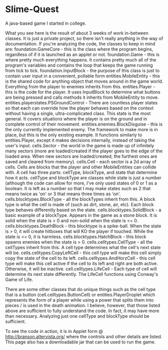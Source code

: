 # Slime-Quest
A java-based game I started in college.

What you see here is the result of about 3 weeks of work in-between classes.
It is just a private project, so there isn't really anything in the way of documentation.
If you're analyzing the code, the classes to keep in mind are:
foundation.GameCore - this is the class where the program begins, regardless of if it is launched as an applet or not.
foundation.Game - this is where pretty much everything happens.  It contains pretty much all of the program's variables and contains the loop that keeps the game running from tick to tick.
foundation.InputBlock - the purpose of this class is just to contain user input in a convenient, pollable form
entities.MobileEntity - this is the shared code for anything object that moves around in the game world.  Everything from the player to enemies inherits from this.
entities.Player - this is the code for the player.  It uses InputBlock to determine what buttons are being pressed and calls methods it inherits from MobileEntity to move.
entities.playerstates.PSGroundControl - There are countless player states so that each can override how the player behaves based on the context without having a single, ultra-complicated class.  This state is the most general.  It covers situations where the player is on the ground and in complete control of their movement.
entities.enemies.BlockDisguise - this is the only currently implemented enemy.  The framework to make more is in place, but this is the only existing example.  It functions similarly to entities.Player, except it makes decisions internally, instead of taking the user's input.
cells.Sector - the world in the game is made up of infinitely many sectors (more are loaded/created if the player goes to the edge of the loaded area.  When new sectors are loaded/created, the furthest ones are saved and cleared from memory).
cells.Cell - each sector is a 2d array of cells.  Cells are blocks that the player and other MobileEntities can collide with.  A cell has three parts: cellType, blockType, and state that determine how it acts.  cellType and blockType are classes while state is just a number (although the code can allow for more, I've only used states of 0 or 1 as a boolean.  It is left as a number so that I may make states such as 2 that means twice as 'on' or 3 that means three times as 'on'.
cells.blocktypes.BlockType - all the blockTypes inherit from this.  A block type is what the cell is made of (such as dirt, stone, air, etc).  Each block type behaves differently based on the state.
cells.blocktypes.SolidBlock - a basic example of a blockType.  Appears in the game as a stone block.  It is solid when the state is > 0 and non-solid when the state is <= 0.
cells.blocktypes.DeathBlock - this blocktype is a spike-ball.  When the state is > 0, it will create hitboxes that will KO the player if touched.  While the state is <= 0, it is harmless.
cells.blocktypes.HatchBlock - this block spawns enemies when the state is > 0.
cells.celltypes.CellType - all the cellTypes inherit from this.  A cell type determines what the cell's next state will be.
cells.celltypes.CopyLeftCell - this cell type will make this cell simply copy the state of the cell to its left.
cells.celltypes.AndHorzCell - this cell type will make this cell active if the cell to its left and right are both active.  Otherwise, it will be inactive.
cell.celltypes.LifeCell - Each type of cell will determine its next state differently.  The LifeCell functions using Conway's Game of Life.

There are some other classes that do unique things such as the cell type that is a button (cell.celltypes.ButtonCell) or entities.PlayerDroplet which represents the form of a player while using a power that splits them into pieces / is used in the death animation.  I believe, however, that those listed above are sufficient to fully understand the code.  In fact, it may have more than necessary.  Analyzing just one cellType and blockType should be sufficient.

To see the code in action, it is in Applet form @ http://branson.altervista.org/ where the controls and other details are listed.  This page also has a downloadable jar that can be used to run the game.
